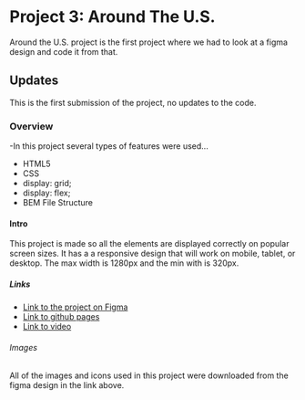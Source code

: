 # Project 3: Around The U.S.

Around the U.S. project is the first project where we had to look at a figma design and code it from that.

## Updates

This is the first submission of the project, no updates to the code.

### Overview

-In this project several types of features were used...

- HTML5
- CSS
- display: grid;
- display: flex;
- BEM File Structure

#### Intro

This project is made so all the elements are displayed correctly on popular screen sizes. It has a a responsive design that will work on mobile, tablet, or desktop. The max width is 1280px and the min with is 320px.

##### Links

- [Link to the project on Figma](https://www.figma.com/file/ii4xxsJ0ghevUOcssTlHZv/Sprint-3%3A-Around-the-US?node-id=0%3A1)
- [Link to github pages](https://github.com/moorek11c/se_project_aroundtheus)
- [Link to video](https://drive.google.com/file/d/1Wb_hk_2v6XoeD7vYOkL4Ty-AtZLE8amY/view?usp=drive_link)

###### Images

All of the images and icons used in this project were downloaded from the figma design in the link above.
